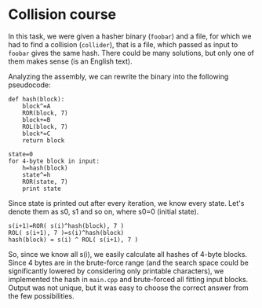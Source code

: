 # Collision course

In this task, we were given a hasher binary (`foobar`) and a file, for which we had to find
a collision (`collider`), that is a file, which passed as input to `foobar` gives the same hash.
There could be many solutions, but only one of them makes sense (is an English text).

Analyzing the assembly, we can rewrite the binary into the following pseudocode:

```
def hash(block):
	block^=A
	ROR(block, 7)
	block+=B
	ROL(block, 7)
	block*=C
	return block

state=0
for 4-byte block in input:
	h=hash(block)
	state^=h
	ROR(state, 7)
	print state
```

Since state is printed out after every iteration, we know every state. Let's denote them as
s0, s1 and so on, where s0=0 (initial state).
```
s(i+1)=ROR( s(i)^hash(block), 7 )
ROL( s(i+1), 7 )=s(i)^hash(block)
hash(block) = s(i) ^ ROL( s(i+1), 7 )
```
So, since we know all s(i), we easily calculate all hashes of 4-byte blocks. Since 4 bytes are
in the brute-force range (and the search space could be significantly lowered by considering
only printable characters), we implemented the hash in `main.cpp` and brute-forced all fitting
input blocks. Output was not unique, but it was easy to choose the correct answer from the few
possibilities.
